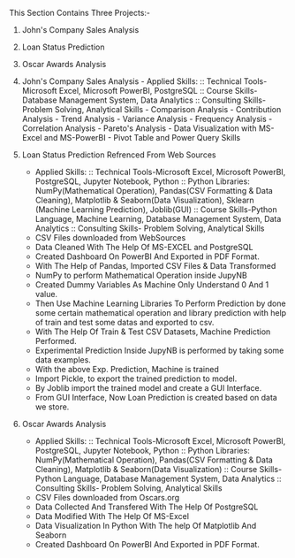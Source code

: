 This Section Contains Three Projects:-
  1. John's Company Sales Analysis
  2. Loan Status Prediction
  3. Oscar Awards Analysis



1. John's Company Sales Analysis
       - Applied Skills:
                       :: Technical Tools-Microsoft Excel, Microsoft PowerBI, PostgreSQL
                       :: Course Skills- Database Management System, Data Analytics
                       :: Consulting Skills- Problem Solving, Analytical Skills
         - Comparison Analysis
         - Contribution Analysis
         - Trend Analysis
         - Variance Analysis
         - Frequency Analysis
         - Correlation Analysis
         - Pareto's Analysis
         - Data Visualization with MS-Excel and MS-PowerBI
         - Pivot Table and Power Query Skills

 2. Loan Status Prediction
   Refrenced From Web Sources
    - Applied Skills:
                      :: Technical Tools-Microsoft Excel, Microsoft PowerBI, PostgreSQL, Jupyter Notebook, Python
                      :: Python Libraries: NumPy(Mathematical Operation), Pandas(CSV Formatting & Data Cleaning), Matplotlib & Seaborn(Data Visualization), Sklearn (Machine Learning Prediction), Joblib(GUI)
                      :: Course Skills-Python Language, Machine Learning, Database Management System, Data Analytics
                      :: Consulting Skills- Problem Solving, Analytical Skills
    - CSV Files downloaded from WebSources
    - Data Cleaned With The Help Of MS-EXCEL and PostgreSQL
    - Created Dashboard On PowerBI And Exported in PDF Format.
    - With The Help of Pandas, Imported CSV Files & Data Transformed
    - NumPy to perform Mathematical Operation inside JupyNB
    - Created Dummy Variables As Machine Only Understand 0 And 1 value.
    - Then Use Machine Learning Libraries To Perform Prediction by done some certain mathematical operation and library prediction with help of train and test some datas and exported to csv.
    - With The Help Of Train & Test CSV Datasets, Machine Prediction Performed.
    - Experimental Prediction Inside JupyNB is performed by taking some data examples.
    - With the above Exp. Prediction, Machine is trained
    - Import Pickle, to export the trained prediction to model.
    - By Joblib import the trained model and create a GUI Interface.
    - From GUI Interface, Now Loan Prediction is created based on data we store.

3. Oscar Awards Analysis
     - Applied Skills:
                       :: Technical Tools-Microsoft Excel, Microsoft PowerBI, PostgreSQL, Jupyter Notebook, Python
                       :: Python Libraries: NumPy(Mathematical Operation), Pandas(CSV Formatting & Data Cleaning), Matplotlib & Seaborn(Data Visualization)
                       :: Course Skills- Python Language, Database Management System, Data Analytics
                       :: Consulting Skills- Problem Solving, Analytical Skills
     - CSV Files downloaded from Oscars.org
     - Data Collected And Transfered With The Help Of PostgreSQL
     - Data Modified With The Help Of MS-Excel
     - Data Visualization In Python With The help Of Matplotlib And Seaborn
     - Created Dashboard On PowerBI And Exported in PDF Format.

  

